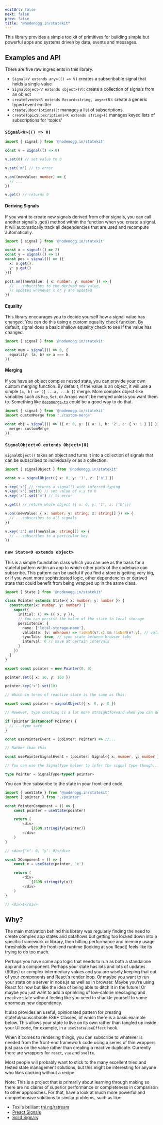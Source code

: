 ```yaml
---
editUrl: false
next: false
prev: false
title: "@nodenogg.in/statekit"
---
```


This library provides a simple toolkit of primitives for building simple but powerful apps and systems driven by data, events and messages.

## Examples and API

There are five raw ingredients in this library:

- `Signal<V extends any>(() => V)` creates a subscribable signal that holds a single value
- `SignalObject<V extends object>(V)`: create a collection of signals from an object
- `createEvents<R extends Record<string, any>>(R)`: create a generic typed event emitter
- `createSubscriptions()`: manages a list of subscriptions
- `createTopicSubscriptions<K extends string>()` manages keyed lists of subscriptions for 'topics'

### `Signal<V>(() => V)`

```ts
import { signal } from '@nodenogg.in/statekit'

const v = signal(() => 0)

v.set(0) // set value to 0

v.set('m') // ts error

v.on((newValue: number) => {
  // ...
})

v.get() // returns 0
```

#### Deriving Signals

If you want to create new signals derived from other signals, you can call another signal's .get() method within the function when you create a signal. It will automatically track all dependencies that are used and recompute automatically.

```ts
import { signal } from '@nodenogg.in/statekit'

const x = signal(() => 2)
const y = signal(() => 1)
const pos = signal(() => ({
  x: x.get(),
  y: y.get()
}))

post.on((newValue: { x: number; y: number }) => {
  // ...subscribes to the derived new value,
  // updates whenever x or y are updated
})
```

#### Equality

This library encourages you to decide yourself how a signal value has changed. You can do this using a custom equality check function. By default, signal does a basic shallow equality check to see if the value has changed.

```ts
import { signal } from '@nodenogg.in/statekit'

const num = signal(() => 0, {
  equality: (a, b) => a === b
})
```

#### Merging

If you have an object complex nested state, you can provide your own custom merging function. By default, if the value is an object, it will use a simple `(a, b) => ({ ...a, ...b })` merge. More complex object-like variables such as `Map`, `Set`, or Arrays won't be merged unless you want them to. Something like [`deepmerge-ts`](https://github.com/RebeccaStevens/deepmerge-ts) could be a good way to do that.

```ts
import { signal } from '@nodenogg.in/statekit'
import customMerge from './custom-merge'

const obj = signal(() => ({ x: 0, y: [{ a: 1, b: '2', c: { x: 1 } }] }), {
  merge: customMerge
})
```

### `SignalObject<O extends Object>(O)`

`signalObject()` takes an object and turns it into a collection of signals that can be subscribed to individually or as a collection.

```ts
import { signalObject } from '@nodenogg.in/statekit'

const v = signalObject({ x: 0, y: '1', z: ['b'] })

v.key('x') // returns a signal() with inferred typing
v.key('x').set(0) // set value of v.x to 0
v.key('x').set('m') // ts error

v.get() // return whole object ({ x: 0, y: '1', z: ['b']})

v.on((newValue: { x: number; y: string; z: string[] }) => {
  // ...subscribes to all signals
})

v.key('z').on((newValue: string[]) => {
  // ...subscribes to a particular key
})
```

### `new State<O extends object>`

This is a simple foundation class which you can use as the basis for a stateful pattern within an app to which other parts of the codebase can subscribe. This pattern can be useful if you find a store is getting very big, or if you want more sophisticated logic, other dependencies or derived state that could benefit from being wrapped up in the same class.

```ts
import { State } from '@nodenogg.in/statekit'

class Pointer extends State<{ x: number; y: number }> {
  constructor(x: number, y: number) {
    super({
      initial: () => ({ x, y }),
      // You can persist the value of the state to local storage
      persistence: {
        name: ['local-storage-name'],
        validate: (v: unknown) => !isNaN(v?.x) && !isNaN(v?.y), // validate storage for type safety
        syncTabs: true, // sync state between browser tabs
        interval: 0 // save at certain intervals
      }
    })
  }
}

export const pointer = new Pointer(0, 0)

pointer.set({ x: 10, y: 100 })

pointer.key('x').set(10)

// Which in terms of reactive state is the same as this:

export const pointer = signalObject({ x: 0, y: 0 })

// However, type checking is a lot more straightforward when you can do this:

if (pointer instanceof Pointer) {
  // ...type safe
}

const usePointerEvent = (pointer: Pointer) => //...

// Rather than this

const usePointerSignalEvent = (pointer: Signal<{ x: number, y: number }>) => //...

// You can use the SignalType helper to infer the signal type though...

type Pointer = SignalType<typeof pointer>

```

You can then subscribe to the state in your front-end code.

```ts
import { useState } from '@nodenogg.in/statekit'
import { pointer } from './pointer'

const PointerComponent = () => {
    const pointer = useState(pointer)

    return (
        <div>
            {JSON.stringify(pointer)}
        </div>
    )
}

// <div>{"x": 0, "y": 0}</div>

const XComponent = () => {
    const x = useState(pointer, 'x')

    return (
        <div>
            {JSON.stringify(x)}
        </div>
    )
}

// <div>1</div>
```

## Why?

The main motivation behind this library was regularly finding the need to create complex app states and dataflows but getting too locked down into a specific framework or library, then hitting performance and memory usage thresholds when the front-end runtime (looking at you React) feels like its trying to do too much.

Perhaps you have some app logic that needs to run as both a standalone app and a component. Perhaps your state has lots and lots of updates (60fps) or complex intermediary values and you are wisely keeping that out of your components and React's render loop. Or maybe you want to run your state on a server in node.js as well as in browser. Maybe you're using React for now but like the idea of being able to ditch it in the future! Or maybe you just want to add a sprinkling of low-calorie messaging and reactive state without feeling like you need to shackle yourself to some enormous new dependency.

It also provides an useful, opinionated pattern for creating stateful/subscribable ES6+ Classes, of which there is a basic example below. This allows your state to live on its own rather than tangled up inside your UI code, for example, in a `useState`/`useEffect` hook.

When it comes to rendering things, you can subscribe to whatever is needed from the front-end framework code using a series of thin wrappers just pass on the value rather than creating a reactive duplicate. Currently there are wrappers for `react`, `vue` and `svelte`.

Most people will probably want to stick to the many excellent tried and tested state management solutions, but this might be interesting for anyone who likes cooking without a recipe.

Note: This is a project that is primarily about learning through making so there are no claims of superior performance or completeness in comparison to other approaches. For that, have a look at much more powerful and comprehensive solutions to similar problems, such as like:

- Toxi's brilliant [thi.ng/rstream](https://github.com/thi-ng/umbrella/tree/develop/packages/rstream)
- [Preact Signals](https://github.com/preactjs/signals/tree/main)
- [Solid Signals](https://www.solidjs.com/tutorial/introduction_signals)
